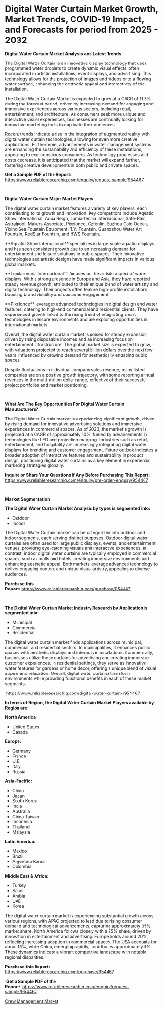 <p><h1>Digital Water Curtain Market Growth, Market Trends, COVID-19 Impact, and Forecasts for period from 2025 - 2032</h1></p><p><strong>Digital Water Curtain Market Analysis and Latest Trends</strong></p>
<p><p>The Digital Water Curtain is an innovative display technology that uses programmed water droplets to create dynamic visual effects, often incorporated in artistic installations, event displays, and advertising. This technology allows for the projection of images and videos onto a flowing water surface, enhancing the aesthetic appeal and interactivity of the installation.</p><p>The Digital Water Curtain Market is expected to grow at a CAGR of 11.3% during the forecast period, driven by increasing demand for engaging and immersive experiences across various sectors, including retail, entertainment, and architecture. As consumers seek more unique and interactive visual experiences, businesses are continually looking for innovative marketing tools to captivate their audiences. </p><p>Recent trends indicate a rise in the integration of augmented reality with digital water curtain technologies, allowing for even more creative applications. Furthermore, advancements in water management systems are enhancing the sustainability and efficiency of these installations, appealing to eco-conscious consumers. As technology progresses and costs decrease, it is anticipated that the market will expand further, fostering creative developments in both public and private spaces.</p></p>
<p><strong>Get a Sample PDF of the Report:&nbsp;</strong> <a href="https://www.reliableresearchiq.com/enquiry/request-sample/954467?utm_campaign=3136&utm_medium=2&utm_source=Github&utm_content=ia&utm_term=07032025&utm_id=digital-water-curtain">https://www.reliableresearchiq.com/enquiry/request-sample/954467</a></p>
<p>&nbsp;</p>
<p><strong>Digital Water Curtain Major Market Players</strong></p>
<p><p>The digital water curtain market features a variety of key players, each contributing to its growth and innovation. Key competitors include Aquatic Show International, Aqua Reign, Lumiartecnia Internacional, Safe-Rain, Astralpool, Makers Associate, Pixelonce, Gzfenlin, Suzhou Gold Ocean, Yixing Sea Fountain Equipment, T.Y. Fountain, Guangzhou Water Art Fountain, RedStar Fountain, and HWS Fountain.</p><p>**Aquatic Show International** specializes in large-scale aquatic displays and has seen consistent growth due to an increasing demand for entertainment and leisure solutions in public spaces. Their innovative technologies and artistic designs have made significant impacts in various global markets.</p><p>**Lumiartecnia Internacional** focuses on the artistic aspect of water displays. With a strong presence in Europe and Asia, they have reported steady revenue growth, attributed to their unique blend of water artistry and digital technology. Their projects often feature high-profile installations, boosting brand visibility and customer engagement.</p><p>**Pixelonce** leverages advanced technologies in digital design and water features, catering to high-end commercial and residential clients. They have experienced growth linked to the rising trend of integrating smart technologies in leisure environments and are exploring opportunities in international markets.</p><p>Overall, the digital water curtain market is poised for steady expansion, driven by rising disposable incomes and an increasing focus on entertainment infrastructure. The global market size is expected to grow, with valuations projected to reach several billion dollars over the next few years, influenced by growing demand for aesthetically engaging public spaces.</p><p>Despite fluctuations in individual company sales revenue, many listed companies are on a positive growth trajectory, with some reporting annual revenues in the multi-million dollar range, reflective of their successful project portfolios and market positioning.</p></p>
<p>&nbsp;</p>
<p><strong>What Are The Key Opportunities For Digital Water Curtain Manufacturers?</strong></p>
<p><p>The Digital Water Curtain market is experiencing significant growth, driven by rising demand for innovative advertising solutions and immersive experiences in commercial spaces. As of 2023, the market's growth is projected at a CAGR of approximately 10%, fueled by advancements in technologies like LED and projection mapping. Industries such as retail, entertainment, and hospitality are increasingly integrating digital water displays for branding and customer engagement. Future outlook indicates a broader adoption of interactive features and sustainability in product design, positioning digital water curtains as a key element in experiential marketing strategies globally.</p></p>
<p><strong>Inquire or Share Your Questions If Any Before Purchasing This Report:</strong> <a href="https://www.reliableresearchiq.com/enquiry/pre-order-enquiry/954467?utm_campaign=3136&utm_medium=2&utm_source=Github&utm_content=ia&utm_term=07032025&utm_id=digital-water-curtain">https://www.reliableresearchiq.com/enquiry/pre-order-enquiry/954467</a></p>
<p>&nbsp;</p>
<p><strong>Market Segmentation</strong></p>
<p><strong>The Digital Water Curtain Market Analysis by types is segmented into:</strong></p>
<p><ul><li>Outdoor</li><li>Indoor</li></ul></p>
<p><p>The Digital Water Curtain market can be categorized into outdoor and indoor segments, each serving distinct purposes. Outdoor digital water curtains are often used for large public displays, events, and entertainment venues, providing eye-catching visuals and interactive experiences. In contrast, indoor digital water curtains are typically employed in commercial spaces, such as malls and hotels, creating immersive environments and enhancing aesthetic appeal. Both markets leverage advanced technology to deliver engaging content and unique visual artistry, appealing to diverse audiences.</p></p>
<p><strong>Purchase this Report:&nbsp;</strong><a href="https://www.reliableresearchiq.com/purchase/954467?utm_campaign=3136&utm_medium=2&utm_source=Github&utm_content=ia&utm_term=07032025&utm_id=digital-water-curtain">https://www.reliableresearchiq.com/purchase/954467</a></p>
<p>&nbsp;</p>
<p><strong>The Digital Water Curtain Market Industry Research by Application is segmented into:</strong></p>
<p><ul><li>Municipal</li><li>Commercial</li><li>Residential</li></ul></p>
<p><p>The digital water curtain market finds applications across municipal, commercial, and residential sectors. In municipalities, it enhances public spaces with aesthetic displays and interactive installations. Commercially, businesses utilize these curtains for advertising and creating immersive customer experiences. In residential settings, they serve as innovative water features for gardens or home decor, offering a unique blend of visual appeal and relaxation. Overall, digital water curtains transform environments while providing functional benefits in each of these market segments.</p></p>
<p><a href="https://www.reliableresearchiq.com/digital-water-curtain-r954467?utm_campaign=3136&utm_medium=2&utm_source=Github&utm_content=ia&utm_term=07032025&utm_id=digital-water-curtain">&nbsp;https://www.reliableresearchiq.com/digital-water-curtain-r954467</a></p>
<p><strong>In terms of Region, the Digital Water Curtain Market Players available by Region are:</strong></p>
<p>
    <p> <strong> North America: </strong>
        <ul>
            <li>United States</li>
            <li>Canada</li>
        </ul>
        </p> 
    <p> <strong> Europe: </strong>
        <ul>
            <li>Germany</li>
            <li>France</li>
            <li>U.K.</li>
            <li>Italy</li>
            <li>Russia</li>
        </ul>
        </p> 
    <p> <strong> Asia-Pacific: </strong>
        <ul>
            <li>China</li>
            <li>Japan</li>
            <li>South Korea</li>
            <li>India</li>
            <li>Australia</li>
            <li>China Taiwan</li>
            <li>Indonesia</li>
            <li>Thailand</li>
            <li>Malaysia</li>
        </ul>
        </p> 
    <p> <strong> Latin America: </strong>
        <ul>
            <li>Mexico</li>
            <li>Brazil</li>
            <li>Argentina Korea</li>
            <li>Colombia</li>
        </ul>
        </p> 
    <p> <strong> Middle East & Africa: </strong>
        <ul>
            <li>Turkey</li>
            <li>Saudi</li>
            <li>Arabia</li>
            <li>UAE</li>
            <li>Korea</li>
        </ul>
    </p>
    </p>
<p><p>The digital water curtain market is experiencing substantial growth across various regions, with APAC projected to lead due to rising consumer demand and technological advancements, capturing approximately 35% market share. North America follows closely with a 25% share, driven by innovation in entertainment and advertising. Europe holds around 20%, reflecting increasing adoption in commercial spaces. The USA accounts for about 15%, while China, emerging rapidly, contributes approximately 5%. These dynamics indicate a vibrant competitive landscape with notable regional disparities.</p></p>
<p><strong>Purchase this Report: </strong><a href="https://www.reliableresearchiq.com/purchase/954467?utm_campaign=3136&utm_medium=2&utm_source=Github&utm_content=ia&utm_term=07032025&utm_id=digital-water-curtain">https://www.reliableresearchiq.com/purchase/954467</a></p>
<p>&nbsp;<strong>Get a Sample PDF of the Report:&nbsp;&nbsp;</strong><a href="https://www.reliableresearchiq.com/enquiry/request-sample/954467?utm_campaign=3136&utm_medium=2&utm_source=Github&utm_content=ia&utm_term=07032025&utm_id=digital-water-curtain">https://www.reliableresearchiq.com/enquiry/request-sample/954467</a></p>
<p><strong></strong></p>
<p><p><a href="https://github.com/elodielamto06/Market-Research-Report-List-1/blob/main/crew-management-market.md?utm_campaign=3136&utm_medium=2&utm_source=Github&utm_content=ia&utm_term=07032025&utm_id=digital-water-curtain">Crew Management Market</a></p></p>